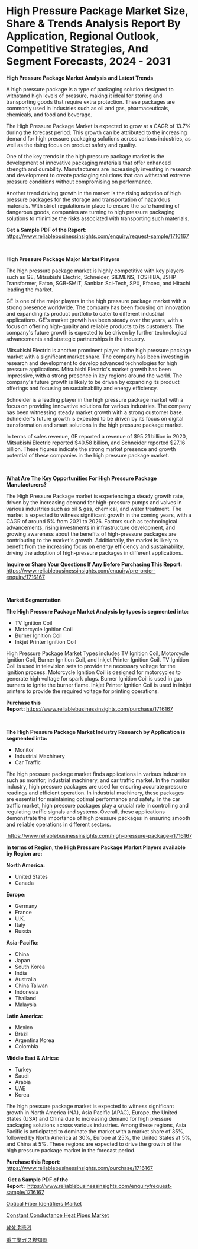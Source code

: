 <p><h1>High Pressure Package Market Size, Share & Trends Analysis Report By Application, Regional Outlook, Competitive Strategies, And Segment Forecasts, 2024 - 2031</h1></p><p><strong>High Pressure Package Market Analysis and Latest Trends</strong></p>
<p><p>A high pressure package is a type of packaging solution designed to withstand high levels of pressure, making it ideal for storing and transporting goods that require extra protection. These packages are commonly used in industries such as oil and gas, pharmaceuticals, chemicals, and food and beverage.</p><p>The High Pressure Package Market is expected to grow at a CAGR of 13.7% during the forecast period. This growth can be attributed to the increasing demand for high pressure packaging solutions across various industries, as well as the rising focus on product safety and quality.</p><p>One of the key trends in the high pressure package market is the development of innovative packaging materials that offer enhanced strength and durability. Manufacturers are increasingly investing in research and development to create packaging solutions that can withstand extreme pressure conditions without compromising on performance.</p><p>Another trend driving growth in the market is the rising adoption of high pressure packages for the storage and transportation of hazardous materials. With strict regulations in place to ensure the safe handling of dangerous goods, companies are turning to high pressure packaging solutions to minimize the risks associated with transporting such materials.</p></p>
<p><strong>Get a Sample PDF of the Report:&nbsp;</strong> <a href="https://www.reliablebusinessinsights.com/enquiry/request-sample/1716167">https://www.reliablebusinessinsights.com/enquiry/request-sample/1716167</a></p>
<p>&nbsp;</p>
<p><strong>High Pressure Package Major Market Players</strong></p>
<p><p>The high pressure package market is highly competitive with key players such as GE, Mitsubishi Electric, Schneider, SIEMENS, TOSHIBA, JSHP Transformer, Eaton, SGB-SMIT, Sanbian Sci-Tech, SPX, Efacec, and Hitachi leading the market. </p><p>GE is one of the major players in the high pressure package market with a strong presence worldwide. The company has been focusing on innovation and expanding its product portfolio to cater to different industrial applications. GE's market growth has been steady over the years, with a focus on offering high-quality and reliable products to its customers. The company's future growth is expected to be driven by further technological advancements and strategic partnerships in the industry.</p><p>Mitsubishi Electric is another prominent player in the high pressure package market with a significant market share. The company has been investing in research and development to develop advanced technologies for high pressure applications. Mitsubishi Electric's market growth has been impressive, with a strong presence in key regions around the world. The company's future growth is likely to be driven by expanding its product offerings and focusing on sustainability and energy efficiency.</p><p>Schneider is a leading player in the high pressure package market with a focus on providing innovative solutions for various industries. The company has been witnessing steady market growth with a strong customer base. Schneider's future growth is expected to be driven by its focus on digital transformation and smart solutions in the high pressure package market.</p><p>In terms of sales revenue, GE reported a revenue of $95.21 billion in 2020, Mitsubishi Electric reported $40.58 billion, and Schneider reported $27.16 billion. These figures indicate the strong market presence and growth potential of these companies in the high pressure package market.</p></p>
<p>&nbsp;</p>
<p><strong>What Are The Key Opportunities For High Pressure Package Manufacturers?</strong></p>
<p><p>The High Pressure Package market is experiencing a steady growth rate, driven by the increasing demand for high-pressure pumps and valves in various industries such as oil & gas, chemical, and water treatment. The market is expected to witness significant growth in the coming years, with a CAGR of around 5% from 2021 to 2026. Factors such as technological advancements, rising investments in infrastructure development, and growing awareness about the benefits of high-pressure packages are contributing to the market's growth. Additionally, the market is likely to benefit from the increasing focus on energy efficiency and sustainability, driving the adoption of high-pressure packages in different applications.</p></p>
<p><strong>Inquire or Share Your Questions If Any Before Purchasing This Report:</strong> <a href="https://www.reliablebusinessinsights.com/enquiry/pre-order-enquiry/1716167">https://www.reliablebusinessinsights.com/enquiry/pre-order-enquiry/1716167</a></p>
<p>&nbsp;</p>
<p><strong>Market Segmentation</strong></p>
<p><strong>The High Pressure Package Market Analysis by types is segmented into:</strong></p>
<p><ul><li>TV Ignition Coil</li><li>Motorcycle Ignition Coil</li><li>Burner Ignition Coil</li><li>Inkjet Printer Ignition Coil</li></ul></p>
<p><p>High Pressure Package Market Types includes TV Ignition Coil, Motorcycle Ignition Coil, Burner Ignition Coil, and Inkjet Printer Ignition Coil. TV Ignition Coil is used in television sets to provide the necessary voltage for the ignition process. Motorcycle Ignition Coil is designed for motorcycles to generate high voltage for spark plugs. Burner Ignition Coil is used in gas burners to ignite the burner flame. Inkjet Printer Ignition Coil is used in inkjet printers to provide the required voltage for printing operations.</p></p>
<p><strong>Purchase this Report:&nbsp;</strong><a href="https://www.reliablebusinessinsights.com/purchase/1716167">https://www.reliablebusinessinsights.com/purchase/1716167</a></p>
<p>&nbsp;</p>
<p><strong>The High Pressure Package Market Industry Research by Application is segmented into:</strong></p>
<p><ul><li>Monitor</li><li>Industrial Machinery</li><li>Car Traffic</li></ul></p>
<p><p>The high pressure package market finds applications in various industries such as monitor, industrial machinery, and car traffic market. In the monitor industry, high pressure packages are used for ensuring accurate pressure readings and efficient operation. In industrial machinery, these packages are essential for maintaining optimal performance and safety. In the car traffic market, high pressure packages play a crucial role in controlling and regulating traffic signals and systems. Overall, these applications demonstrate the importance of high pressure packages in ensuring smooth and reliable operations in different sectors.</p></p>
<p><a href="https://www.reliablebusinessinsights.com/high-pressure-package-r1716167">&nbsp;https://www.reliablebusinessinsights.com/high-pressure-package-r1716167</a></p>
<p><strong>In terms of Region, the High Pressure Package Market Players available by Region are:</strong></p>
<p>
    <p> <strong> North America: </strong>
        <ul>
            <li>United States</li>
            <li>Canada</li>
        </ul>
        </p> 
    <p> <strong> Europe: </strong>
        <ul>
            <li>Germany</li>
            <li>France</li>
            <li>U.K.</li>
            <li>Italy</li>
            <li>Russia</li>
        </ul>
        </p> 
    <p> <strong> Asia-Pacific: </strong>
        <ul>
            <li>China</li>
            <li>Japan</li>
            <li>South Korea</li>
            <li>India</li>
            <li>Australia</li>
            <li>China Taiwan</li>
            <li>Indonesia</li>
            <li>Thailand</li>
            <li>Malaysia</li>
        </ul>
        </p> 
    <p> <strong> Latin America: </strong>
        <ul>
            <li>Mexico</li>
            <li>Brazil</li>
            <li>Argentina Korea</li>
            <li>Colombia</li>
        </ul>
        </p> 
    <p> <strong> Middle East & Africa: </strong>
        <ul>
            <li>Turkey</li>
            <li>Saudi</li>
            <li>Arabia</li>
            <li>UAE</li>
            <li>Korea</li>
        </ul>
    </p>
    </p>
<p><p>The high pressure package market is expected to witness significant growth in North America (NA), Asia Pacific (APAC), Europe, the United States (USA) and China due to increasing demand for high pressure packaging solutions across various industries. Among these regions, Asia Pacific is anticipated to dominate the market with a market share of 35%, followed by North America at 30%, Europe at 25%, the United States at 5%, and China at 5%. These regions are expected to drive the growth of the high pressure package market in the forecast period.</p></p>
<p><strong>Purchase this Report: </strong><a href="https://www.reliablebusinessinsights.com/purchase/1716167">https://www.reliablebusinessinsights.com/purchase/1716167</a></p>
<p>&nbsp;<strong>Get a Sample PDF of the Report:&nbsp;&nbsp;</strong><a href="https://www.reliablebusinessinsights.com/enquiry/request-sample/1716167">https://www.reliablebusinessinsights.com/enquiry/request-sample/1716167</a></p>
<p><strong></strong></p>
<p><p><a href="https://github.com/NorbertYates/Market-Research-Report-List-5/blob/main/optical-fiber-identifiers-market.md">Optical Fiber Identifiers Market</a></p><p><a href="https://github.com/susanjprice2023/Market-Research-Report-List-1/blob/main/constant-conductance-heat-pipes-market.md">Constant Conductance Heat Pipes Market</a></p><p><a href="https://github.com/milikokao84/Market-Research-Report-List-1/blob/main/5720410124267.md">삼상 접촉기</a></p><p><a href="https://github.com/roulaayoub-saad/Market-Research-Report-List-1/blob/main/8483682113792.md">重工業ガス検知器</a></p></p>
